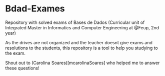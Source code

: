 # Bdad-Exames
Repository with solved exams of Bases de Dados (Curricular unit of Integrated Master in Informatics and Computer Engineering at @Feup, 2nd year) 

As the drives are not organized and the teacher doesnt give exams and resolutions to the students, this repository is a tool to help you studying to the exam.

Shout out to (Carolina Soares)[mcarolinaSoares] who helped me to answer these questions!